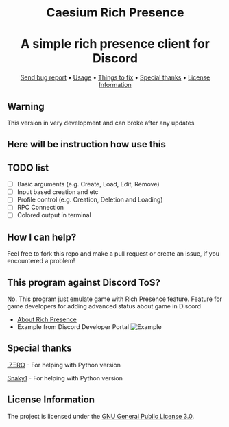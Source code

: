 <div align="center">

# Caesium Rich Presence
</div>
<div align="center">

# A simple rich presence client for Discord
</div>

<div align="center">
    <a href="https://gitlab.com/OctoBanon/Caesium-Rich-Presence/-/issues">Send bug report</a>
    •
    <a href="https://gitlab.com/OctoBanon/Caesium-Rich-Presence#usage">Usage</a>
    •
    <a href="https://gitlab.com/OctoBanon/Caesium-Rich-Presence#things-to-fix">Things to fix</a>
    •
    <a href="https://gitlab.com/OctoBanon/Caesium-Rich-Presence#special-thanks">Special thanks</a>
    •
    <a href="https://gitlab.com/OctoBanon/Caesium-Rich-Presence#license-information">License Information</a>
</div>

## Warning
This version in very development and can broke after any updates 

## Here will be instruction how use this


## TODO list
- [ ] Basic arguments (e.g. Create, Load, Edit, Remove)
- [ ] Input based creation and etc
- [ ] Profile control (e.g. Creation, Deletion and Loading)
- [ ] RPC Connection
- [ ] Colored output in terminal

## How I can help?
Feel free to fork this repo and make a pull request or create an issue, if you encountered a problem!

## This program against Discord ToS?
No. This program just emulate game with Rich Presence feature. Feature for game developers for adding advanced status about game in Discord

- [About Rich Presence](https://discord.com/rich-presence)
- Example from Discord Developer Portal
![Example](https://discord.com/assets/43bef54c8aee2bc0fd1c717d5f8ae28a.png)

## Special thanks
[.ZΞRO](https://gitlab.com/kostya-zero) - For helping with Python version

[Snaky1](https://github.com/Snaky1) - For helping with Python version


## License Information
The project is licensed under the [GNU General Public License 3.0](https://gitlab.com/OctoBanon/Caesium-Rich-Presence/-/blob/main/LICENSE).
